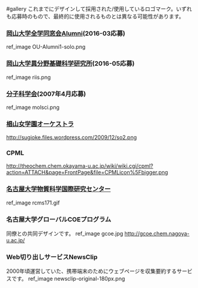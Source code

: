 #gallery
これまでにデザインして採用された/使用しているロゴマーク。いずれも応募時のもので、最終的に使用されるものとは異なる可能性があります。
### [岡山大学全学同窓会Alumni](http://www.cc.okayama-u.ac.jp/~dousou/alumni/)(2016-03応募)
ref_image OU-Alumni1-solo.png
### [岡山大学異分野基礎科学研究所](http://www.riis.okayama-u.ac.jp)(2016-05応募)
ref_image riis.png
### [分子科学会](http://molsci.jp)(2007年4月応募)
ref_image molsci.png
### [椙山女学園オーケストラ](http://sugioke.wordpress.com/)
http://sugioke.files.wordpress.com/2009/12/so2.png
### CPML
http://theochem.chem.okayama-u.ac.jp/wiki/wiki.cgi/cpml?action=ATTACH&page=FrontPage&file=CPMLicon%5Fbigger.png
### [名古屋大学物質科学国際研究センター](http://www.rcms.nagoya-u.ac.jp)
ref_image rcms171.gif
### 名古屋大学グローバルCOEプログラム
同僚との共同デザインです。
ref_image gcoe.jpg
http://gcoe.chem.nagoya-u.ac.jp/
### Web切り出しサービスNewsClip
2000年頃運営していた、携帯端末のためにウェブページを収集要約するサービスです。
ref_image newsclip-original-180px.png

